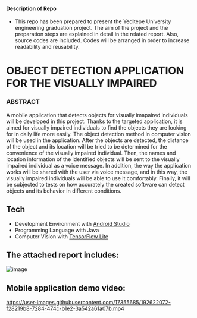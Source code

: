 #### Description of Repo

- This repo has been prepared to present the Yeditepe University engineering graduation project. The aim of the project and the preparation steps are explained in detail in the related report. Also, source codes are included. Codes will be arranged in order to increase readability and reusability.

# OBJECT DETECTION APPLICATION FOR THE VISUALLY IMPAIRED

### ABSTRACT

A mobile application that detects objects for visually imapaired individuals will be developed in this project. 
Thanks to the targeted application, it is aimed for visually impaired individuals to find the objects they are looking for in daily life
more easily. The object detection method in computer vision will be used in the application.
After the objects are detected, the distance of the object and its location will be tried to be
determined for the convenience of the visually impaired individual. Then, the names and
location information of the identified objects will be sent to the visually impaired individual
as a voice message. In addition, the way the application works will be shared with the user
via voice message, and in this way, the visually impaired individuals will be able to use it
comfortably. Finally, it will be subjected to tests on how accurately the created software can
detect objects and its behavior in different conditions.


## Tech
- Development Environment with [Android Studio](https://developer.android.com/studio?gclid=CjwKCAjwvsqZBhAlEiwAqAHElXhXtm83pzAyF8JVtcE0EKCmXaagZ87T2_NZqWN2o9aG9hJQkbWpAhoCBq4QAvD_BwE&gclsrc=aw.ds)
- Programming Language with Java
- Computer Vision with [TensorFlow Lite](https://www.tensorflow.org/lite)


## The attached report includes:
![image](https://user-images.githubusercontent.com/17355685/192619450-87c6484b-5649-4580-bb98-084f93a6221c.png)

## Mobile application demo video:


https://user-images.githubusercontent.com/17355685/192622072-f28219b8-7284-474c-b1e2-3a542a61a07b.mp4







